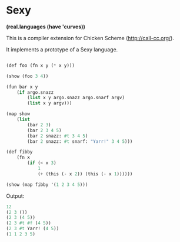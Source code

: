 Sexy
====

**(real.languages (have 'curves))**

This is a compiler extension for Chicken Scheme (http://call-cc.org/).

It implements a prototype of a Sexy language.

```scheme

(def foo (fn x y (* x y)))

(show (foo 3 4)) 

(fun bar x y 
    (if argo.snazz
        (list x y argo.snazz argo.snarf argv)
        (list x y argv)))

(map show
    (list
        (bar 2 3)
        (bar 2 3 4 5)
        (bar 2 snazz: #t 3 4 5)
        (bar 2 snazz: #t snarf: "Yarr!" 3 4 5)))

(def fibby
	(fn x
		(if (< x 3)
			1
			(+ (this (- x 2)) (this (- x 1))))))

(show (map fibby '(1 2 3 4 5)))

```

Output:

```scheme
12
(2 3 ())
(2 3 (4 5))
(2 3 #t #f (4 5))
(2 3 #t Yarr! (4 5))
(1 1 2 3 5)
```


